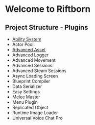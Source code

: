 # Welcome to Riftborn 

## Project Structure - Plugins

- [Ability System](plugins/ability-system.md)
- Actor Pool
- [Advanced Asset](plugins/advanced-asset.md)
- Advanced Logger
- Advanced Movement
- Advanced Sessions
- Advanced Steam Sessions
- Async Loading Screen
- Blueprint Compiler
- Data Serializer
- Easy Settings
- Melee Master
- Menu Plugin
- Replicated Object
- Runtime Image Loader
- Universal Voice Chat Pro
